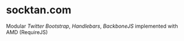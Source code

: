 socktan.com
===========

Modular *Twitter Bootstrap*, *Handlebars*, *BackboneJS* implemented with AMD (RequireJS)
